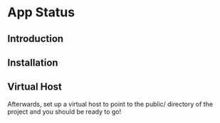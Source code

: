 App Status
=======================

Introduction
------------


Installation
------------




Virtual Host
------------
Afterwards, set up a virtual host to point to the public/ directory of the
project and you should be ready to go!
